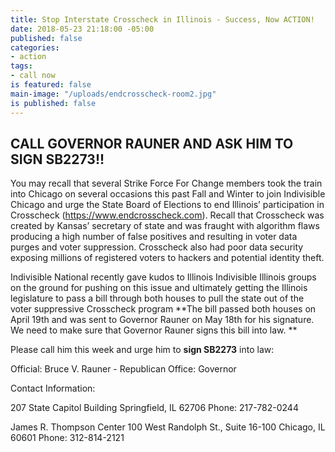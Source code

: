 ```yaml
---
title: Stop Interstate Crosscheck in Illinois - Success, Now ACTION!
date: 2018-05-23 21:18:00 -05:00
published: false
categories:
- action
tags:
- call now
is featured: false
main-image: "/uploads/endcrosscheck-room2.jpg"
is published: false
---
```


## CALL GOVERNOR RAUNER AND ASK HIM TO SIGN SB2273!!

You may recall that several Strike Force For Change members took the train into Chicago on several occasions this past Fall and Winter to join Indivisible Chicago and urge the State Board of Elections to end Illinois’ participation in Crosscheck (https://www.endcrosscheck.com).  Recall that Crosscheck was created by Kansas’ secretary of state and was fraught with algorithm flaws producing a high number of false positives and resulting in voter data purges and voter suppression. Crosscheck also had poor data security exposing millions of registered voters to hackers and potential identity theft.   

Indivisible National recently gave kudos to Illinois Indivisible Illinois groups on the ground for pushing on this issue and ultimately getting the Illinois legislature to pass a bill through both houses to pull the state out of the voter suppressive Crosscheck program   **The bill passed both houses on April 19th and was sent to Governor Rauner on May 18th for his signature.  We need to make sure that Governor Rauner signs this bill into law. ** 

Please call him this week and urge him to **sign SB2273** into law:


Official: Bruce V. Rauner - Republican
Office: Governor

Contact Information: 

207 State Capitol Building
Springfield, IL 62706
Phone: 217-782-0244

James R. Thompson Center
100 West Randolph St., Suite 16-100
Chicago, IL 60601
Phone: 312-814-2121